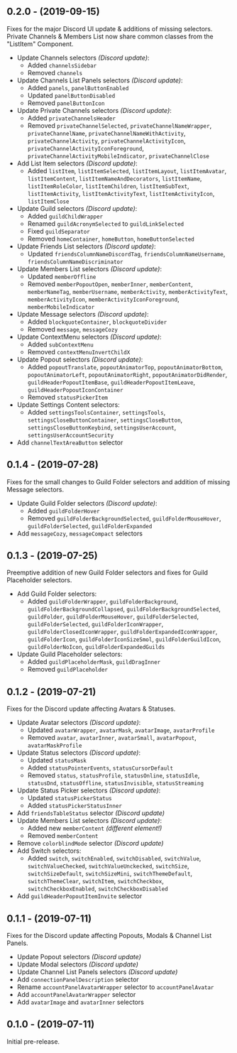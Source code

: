 ## 0.2.0 - (2019-09-15)
Fixes for the major Discord UI update & additions of missing selectors.  
Private Channels & Members List now share common classes from the "ListItem" Component.

- Update Channels selectors *(Discord update)*:
	* Added `channelsSidebar`
	* Removed `channels`
- Update Channels List Panels selectors *(Discord update)*:
	* Added `panels`, `panelButtonEnabled`
	* Updated `panelButtonDisabled`
	* Removed `panelButtonIcon`
- Update Private Channels selectors *(Discord update)*:
	* Added `privateChannelsHeader`
	* Removed `privateChannelSelected`, `privateChannelNameWrapper`, `privateChannelName`, `privateChannelNameWithActivity`, `privateChannelActivity`, `privateChannelActivityIcon`, `privateChannelActivityIconForeground`, `privateChannelActivityMobileIndicator`, `privateChannelClose`
- Add List Item selectors *(Discord update)*:
	* Added `listItem`, `listItemSelected`, `listItemLayout`, `listItemAvatar`, `listItemContent`, `listItemNameAndDecorators`, `listItemName`, `listItemRoleColor`, `listItemChildren`, `listItemSubText`, `listItemActivity`, `listItemActivityText`, `listItemActivityIcon`, `listItemClose`
- Update Guild selectors *(Discord update)*:
	* Added `guildChildWrapper`
	* Renamed `guildAcronymSelected` to `guildLinkSelected`
	* Fixed `guildSeparator`
	* Removed `homeContainer`, `homeButton`, `homeButtonSelected`
- Update Friends List selectors *(Discord update)*:
	* Updated `friendsColumnNameDiscordTag`, `friendsColumnNameUsername`, `friendsColumnNameDiscriminator`
- Update Members List selectors *(Discord update)*:
	* Updated `memberOffline`
	* Removed `memberPopoutOpen`, `memberInner`, `memberContent`, `memberNameTag`, `memberUsername`, `memberActivity`, `memberActivityText`, `memberActivityIcon`, `memberActivityIconForeground`, `memberMobileIndicator`
- Update Message selectors *(Discord update)*:
	* Added `blockquoteContainer`, `blockquoteDivider`
	* Removed `message`, `messageCozy`
- Update ContextMenu selectors *(Discord update)*:
	* Added `subContextMenu`
	* Removed `contextMenuInvertChildX`
- Update Popout selectors *(Discord update)*:
	* Added `popoutTranslate`, `popoutAnimatorTop`, `popoutAnimatorBottom`, `popoutAnimatorLeft`, `popoutAnimatorRight`, `popoutAnimatorDidRender`, `guildHeaderPopoutItemBase`, `guildHeaderPopoutItemLeave`, `guildHeaderPopoutIconContainer`
	* Removed `statusPickerItem`
- Update Settings Content selectors:
	* Added `settingsToolsContainer`, `settingsTools`, `settingsCloseButtonContainer`, `settingsCloseButton`, `settingsCloseButtonKeybind`, `settingsUserAccount`, `settingsUserAccountSecurity`
- Add `channelTextAreaButton` selector

## 0.1.4 - (2019-07-28)
Fixes for the small changes to Guild Folder selectors and addition of missing Message selectors.

- Update Guild Folder selectors *(Discord update)*:
	* Added `guildFolderHover`
	* Removed `guildFolderBackgroundSelected`, `guildFolderMouseHover`, `guildFolderSelected`, `guildFolderExpanded`
- Add `messageCozy`, `messageCompact` selectors

## 0.1.3 - (2019-07-25)
Preemptive addition of new Guild Folder selectors and fixes for Guild Placeholder selectors.

- Add Guild Folder selectors:
	* Added `guildFolderWrapper`, `guildFolderBackground`, `guildFolderBackgroundCollapsed`, `guildFolderBackgroundSelected`, `guildFolder`, `guildFolderMouseHover`, `guildFolderSelected`, `guildFolderSelected`, `guildFolderIconWrapper`, `guildFolderClosedIconWrapper`, `guildFolderExpandedIconWrapper`, `guildFolderIcon`, `guildFolderIconSizeSmol`, `guildFolderGuildIcon`, `guildFolderNoIcon`, `guildFolderExpandedGuilds`
- Update Guild Placeholder selectors:
	* Added `guildPlaceholderMask`, `guildDragInner`
	* Removed `guildPlaceholder`

## 0.1.2 - (2019-07-21)
Fixes for the Discord update affecting Avatars & Statuses.

- Update Avatar selectors *(Discord update)*:
	* Updated `avatarWrapper`, `avatarMask`, `avatarImage`, `avatarProfile`
	* Removed `avatar`, `avatarInner`, `avatarSmall`, `avatarPopout`, `avatarMaskProfile`
- Update Status selectors *(Discord update)*:
	* Updated `statusMask`
	* Added `statusPointerEvents`, `statusCursorDefault`
	* Removed `status`, `statusProfile`, `statusOnline`, `statusIdle`, `statusDnd`, `statusOffline`, `statusInvisible`, `statusStreaming`
- Update Status Picker selectors *(Discord update)*:
	* Updated `statusPickerStatus`
	* Added `statusPickerStatusInner`
- Add `friendsTableStatus` selector *(Discord update)*
- Update Members List selectors *(Discord update)*:
	* Added new `memberContent` *(different element!)*
	* Removed `memberContent`
- Remove `colorblindMode` selector *(Discord update)*
- Add Switch selectors:
	* Added `switch`, `switchEnabled`, `switchDisabled`, `switchValue`, `switchValueChecked`, `switchValueUnckecked`, `switchSize`, `switchSizeDefault`, `switchSizeMini`, `switchThemeDefault`, `switchThemeClear`, `switchItem`, `switchCheckbox`, `switchCheckboxEnabled`, `switchCheckboxDisabled`
- Add `guildHeaderPopoutItemInvite` selector

## 0.1.1 - (2019-07-11)
Fixes for the Discord update affecting Popouts, Modals & Channel List Panels.

- Update Popout selectors *(Discord update)*
- Update Modal selectors *(Discord update)*
- Update Channel List Panels selectors *(Discord update)*
- Add `connectionPanelDescription` selector
- Rename `accountPanelAvatarWrapper` selector to `accountPanelAvatar`
- Add `accountPanelAvatarWrapper` selector
- Add `avatarImage` and `avatarInner` selectors

## 0.1.0 - (2019-07-11)
Initial pre-release.
